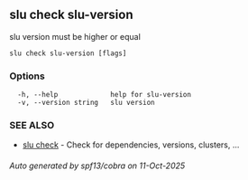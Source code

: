 ## slu check slu-version

slu version must be higher or equal

```
slu check slu-version [flags]
```

### Options

```
  -h, --help             help for slu-version
  -v, --version string   slu version
```

### SEE ALSO

* [slu check](slu_check.md)	 - Check for dependencies, versions, clusters, ...

###### Auto generated by spf13/cobra on 11-Oct-2025
